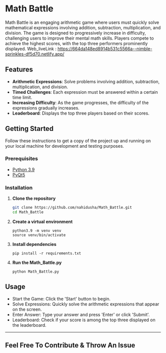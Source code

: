 # Math Battle

Math Battle is an engaging arithmetic game where users must quickly solve mathematical expressions involving addition, subtraction, multiplication, and division. The game is designed to progressively increase in difficulty, challenging users to improve their mental math skills. Players compete to achieve the highest scores, with the top three performers prominently displayed.
Web_liveLink : https://664da148ed8914b531c5566a--nimble-sprinkles-df5d70.netlify.app/



## Features

- **Arithmetic Expressions**: Solve problems involving addition, subtraction, multiplication, and division.
- **Timed Challenges**: Each expression must be answered within a certain time limit.
- **Increasing Difficulty**: As the game progresses, the difficulty of the expressions gradually increases.
- **Leaderboard**: Displays the top three players based on their scores.

## Getting Started

Follow these instructions to get a copy of the project up and running on your local machine for development and testing purposes.

### Prerequisites

- [Python 3.9](https://www.python.org/downloads/release/python-390/)
- [PyQt5](https://pypi.org/project/PyQt5/)

### Installation

1. **Clone the repository**
   ```bash
   git clone https://github.com/nahidusha/Math_Battle.git
   cd Math_Battle
2. **Create a virtual environment**
   ```
   python3.9 -m venv venv
   source venv/bin/activate
3. **Install dependencies**
   ```
   pip install -r requirements.txt

4. **Run the Math_Battle.py**
   ```
   python Math_Battle.py

## Usage
* Start the Game: Click the 'Start' button to begin.
* Solve Expressions: Quickly solve the arithmetic expressions that appear on the screen.
* Enter Answer: Type your answer and press 'Enter' or click 'Submit'.
* Leaderboard: Check if your score is among the top three displayed on the leaderboard.
<hr>

## Feel Free To Contribute & Throw An Issue
